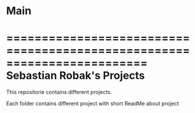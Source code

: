 # Main
========================================================================
    Sebastian Robak's Projects
========================================================================

This repositorie contains different projects. 

Each folder contains different project with short ReadMe about project

	
